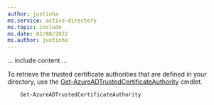 ```yaml
---
author: justinha
ms.service: active-directory
ms.topic: include
ms.date: 02/08/2022
ms.author: justinha
---
```

... include content ...

To retrieve the trusted certificate authorities that are defined in your directory, use the [Get-AzureADTrustedCertificateAuthority](/powershell/module/azuread/get-azureadtrustedcertificateauthority) cmdlet.

```azurepowershell
    Get-AzureADTrustedCertificateAuthority
```
